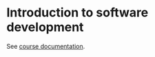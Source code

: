 # Introduction to software development

See [course documentation](course_documentation/README.md).
